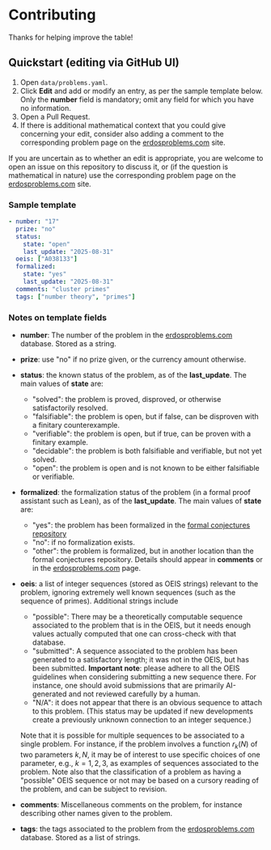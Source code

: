 # Contributing

Thanks for helping improve the table!

## Quickstart (editing via GitHub UI)

1. Open `data/problems.yaml`.
2. Click **Edit** and add or modify an entry, as per the sample template below.  Only the **number** field is mandatory; omit any field for which you have no information.
3. Open a Pull Request.
4. If there is additional mathematical context that you could give concerning your edit, consider also adding a comment to the corresponding problem page on the [erdosproblems.com](https://www.erdosproblems.com) site.

If you are uncertain as to whether an edit is appropriate, you are welcome to open an issue on this repository to discuss it, or (if the question is mathematical in nature) use the corresponding problem page on the [erdosproblems.com](https://www.erdosproblems.com) site.

### Sample template

```yaml
- number: "17"
  prize: "no"
  status:
    state: "open"
    last_update: "2025-08-31"
  oeis: ["A038133"]
  formalized:
    state: "yes"
    last_update: "2025-08-31"
  comments: "cluster primes"
  tags: ["number theory", "primes"]
```

### Notes on template fields

- **number**: The number of the problem in the [erdosproblems.com](https://www.erdosproblems.com) database. Stored as a string.
- **prize**: use "no" if no prize given, or the currency amount otherwise.
- **status**: the known status of the problem, as of the **last_update**.  The main values of **state** are:
  - "solved": the problem is proved, disproved, or otherwise satisfactorily resolved.
  - "falsifiable": the problem is open, but if false, can be disproven with a finitary counterexample.
  - "verifiable": the problem is open, but if true, can be proven with a finitary example.
  - "decidable": the problem is both falsifiable and verifiable, but not yet solved.
  - "open": the problem is open and is not known to be either falsifiable or verifiable.
- **formalized**: the formalization status of the problem (in a formal proof assistant such as Lean), as of the **last_update**.  The main values of **state** are:
  - "yes": the problem has been formalized in the [formal conjectures repository](https://github.com/google-deepmind/formal-conjectures)
  - "no": if no formalization exists.
  - "other": the problem is formalized, but in another location than the formal conjectures repository.  Details should appear in **comments** or in the [erdosproblems.com](https://www.erdosproblems.com) page.
- **oeis**: a list of integer sequences (stored as OEIS strings) relevant to the problem, ignoring extremely well known sequences (such as the sequence of primes).  Additional strings include
  - "possible": There may be a theoretically computable sequence associated to the problem that is in the OEIS, but it needs enough values actually computed that one can cross-check with that database.
  - "submitted": A sequence associated to the problem has been generated to a satisfactory length; it was not in the OEIS, but has been submitted.  **Important note**: please adhere to all the OEIS guidelines when considering submitting a new sequence there.  For instance, one should avoid submissions that are primarily AI-generated and not reviewed carefully by a human.
  - "N/A": it does not appear that there is an obvious sequence to attach to this problem.  (This status may be updated if new developments create a previously unknown connection to an integer sequence.)

  Note that it is possible for multiple sequences to be associated to a single problem.  For instance, if the problem involves a function $r_k(N)$ of two parameters $k,N$, it may be of interest to use specific choices of one parameter, e.g., $k=1,2,3$, as examples of sequences associated to the problem.  Note also that the classification of a problem as having a "possible" OEIS sequence or not may be based on a cursory reading of the problem, and can be subject to revision.
- **comments**: Miscellaneous comments on the problem, for instance describing other names given to the problem.
- **tags**: the tags associated to the problem from the  [erdosproblems.com](https://www.erdosproblems.com) database. Stored as a list of strings.
